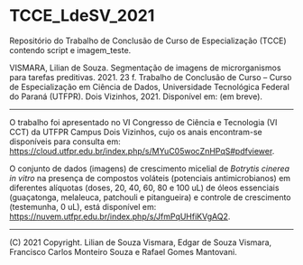 # TCCE_LdeSV_2021
Repositório do Trabalho de Conclusão de Curso de Especialização (TCCE) contendo script e imagem_teste.

VISMARA, Lilian de Souza. Segmentação de imagens de microrganismos para tarefas preditivas. 2021. 23 f. Trabalho de Conclusão de Curso – Curso de Especialização em Ciência de Dados, Universidade Tecnológica Federal do Paraná (UTFPR). Dois Vizinhos, 2021. Disponível em: (em breve). 

---

O trabalho foi apresentado no VI Congresso de Ciência e Tecnologia (VI CCT) da UTFPR Campus Dois Vizinhos, cujo os anais encontram-se disponíveis para consulta em: https://cloud.utfpr.edu.br/index.php/s/MYuC05wocZnHPqS#pdfviewer.

O conjunto de dados (imagens) de crescimento micelial de *Botrytis cinerea in vitro* na presença de compostos voláteis (potenciais antimicrobianos) em diferentes alíquotas (doses, 20, 40, 60, 80 e 100 uL) de óleos essenciais (guaçatonga, melaleuca, patchouli e pitangueira) e controle de crescimento (testemunha, 0 uL), está disponível em: https://nuvem.utfpr.edu.br/index.php/s/JfmPqUHfiKVgAQ2.

---
(C) 2021 Copyright. Lilian de Souza Vismara, Edgar de Souza Vismara, Francisco Carlos Monteiro Souza e Rafael Gomes Mantovani.


